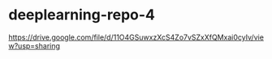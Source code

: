 # deeplearning-repo-4





https://drive.google.com/file/d/11O4GSuwxzXcS4Zo7vSZxXfQMxai0cyIv/view?usp=sharing
